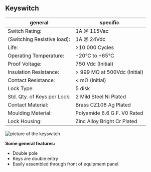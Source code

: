 ## Keyswitch

|general|specific|
|---|---|
|Switch Rating: |1A @ 115Vac|
|(Switching Resistive load): |1A @ 24Vdc|
|Life: |>10 000 Cycles|
|Operating Temperature: |-20°C to +65°C|
|Proof Voltage: |750 Vdc (Initial)|
|Insulation Resistance: |> 999 MΩ at 500Vdc (Initial)|
|Contact Resistance: | < mΩ (Initial)|
|Lock Type: |5 disk|
|Std. Qty. of Keys per Lock: |2 Mild Steel Ni Plated|
|Contact Material: |Brass CZ108 Ag Plated|
|Moulding Material: |Polyamide 6.6 G.F. V0 Rated|
|Lock Housing: |Zinc Alloy Bright Cr Plated|

![picture of the keyswitch](Keyswitch.PNG)

**Some general features:**
 - Double pole
 - Keys are double entry
 - Easily assembled through front of equipment panel
